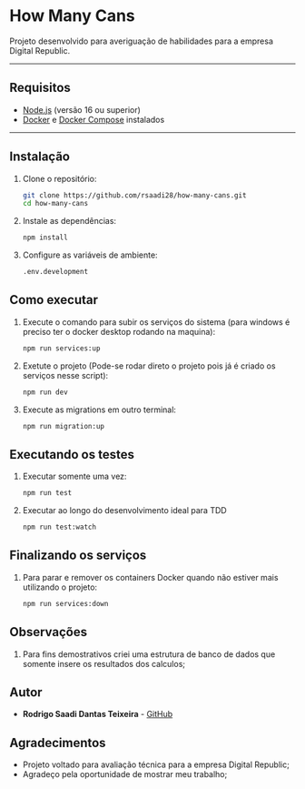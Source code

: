 # **How Many Cans**

Projeto desenvolvido para averiguação de habilidades para a empresa Digital Republic.

---

## **Requisitos**

- [Node.js](https://nodejs.org/) (versão 16 ou superior)
- [Docker](https://www.docker.com/) e [Docker Compose](https://docs.docker.com/compose/) instalados

---

## **Instalação**

1. Clone o repositório:

   ```bash
   git clone https://github.com/rsaadi28/how-many-cans.git
   cd how-many-cans
   ```

2. Instale as dependências:
   ```bash
   npm install
   ```
3. Configure as variáveis de ambiente:
   ```bash
   .env.development
   ```

## **Como executar**

1. Execute o comando para subir os serviços do sistema (para windows é preciso ter o docker desktop rodando na maquina):

   ```bash
   npm run services:up
   ```

2. Exetute o projeto (Pode-se rodar direto o projeto pois já é criado os serviços nesse script):

   ```bash
   npm run dev
   ```

3. Execute as migrations em outro terminal:
   ```bash
   npm run migration:up
   ```

## **Executando os testes**

1. Executar somente uma vez:

   ```bash
   npm run test
   ```

2. Executar ao longo do desenvolvimento ideal para TDD
   ```bash
   npm run test:watch
   ```

## **Finalizando os serviços**

1. Para parar e remover os containers Docker quando não estiver mais utilizando o projeto:
   ```bash
   npm run services:down
   ```

## **Observações**

1. Para fins demostrativos criei uma estrutura de banco de dados que somente insere os resultados dos calculos;

## Autor

- **Rodrigo Saadi Dantas Teixeira** - [GitHub](https://github.com/rsaadi28)

## Agradecimentos

- Projeto voltado para avaliação técnica para a empresa Digital Republic;
- Agradeço pela oportunidade de mostrar meu trabalho;
